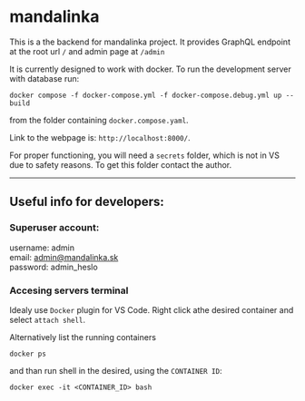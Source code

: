 # mandalinka

This is a the backend for mandalinka project. It provides GraphQL endpoint at the root url `/` and admin page at `/admin`

It is currently designed to work with docker. To run the development server with database run:

```
docker compose -f docker-compose.yml -f docker-compose.debug.yml up --build
```

from the folder containing `docker.compose.yaml`.

Link to the webpage is: `http://localhost:8000/`. 

For proper functioning, you will need a `secrets` folder, which is not in VS due to safety reasons. To get this folder contact the author.

---

## Useful info for developers:

### Superuser account:

username: admin<br>
email: admin@mandalinka.sk<br>
password: admin_heslo<br>

### Accesing servers terminal

Idealy use `Docker` plugin for VS Code. Right click athe desired container and select `attach shell`. 

Alternatively list the running containers
```
docker ps
```
and than run shell in the desired, using the `CONTAINER ID`:
```
docker exec -it <CONTAINER_ID> bash
```
